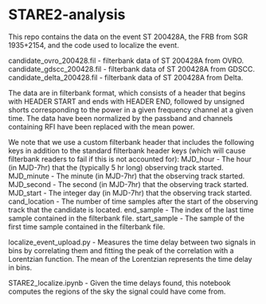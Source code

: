 # STARE2-analysis

This repo contains the data on the event ST 200428A, the FRB from SGR 1935+2154, and the code used to localize the event.

candidate_ovro_200428.fil - filterbank data of ST 200428A from OVRO. 
candidate_gdscc_200428.fil - filterbank data of ST 200428A from GDSCC. 
candidate_delta_200428.fil - filterbank data of ST 200428A from Delta. 

The data are in filterbank format, which consists of a header that begins with HEADER START and ends with HEADER END, followed by unsigned shorts corresponding to the power in a given frequency channel at a given time. The data have been normalized by the passband and channels containing RFI have been replaced with the mean power. 

We note that we use a custom filterbank header that includes the following keys in addition to the standard filterbank header keys (which will cause filterbank readers to fail if this is not accounted for): 
MJD_hour - The hour (in MJD-7hr) that the (typically 5 hr long) observing track started. 
MJD_minute - The minute (in MJD-7hr) that the observing track started. 
MJD_second - The second (in MJD-7hr) that the observing track started. 
MJD_start - The integer day (in MJD-7hr) that the observing track started. 
cand_location - The number of time samples after the start of the observing track that the candidate is located. 
end_sample - The index of the last time sample contained in the filterbank file. 
start_sample - The sample of the first time sample contained in the filterbank file.

localize_event_upload.py - Measures the time delay between two signals in bins by correlating them and fitting the peak of the correlation with a Lorentzian function. The mean of the Lorentzian represents the time delay in bins.

STARE2_localize.ipynb - Given the time delays found, this notebook computes the regions of the sky the signal could have come from.
